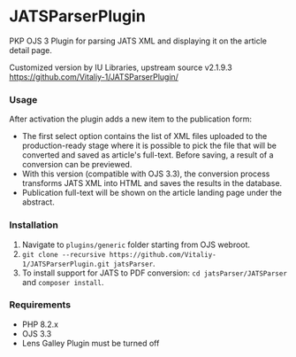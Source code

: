 # JATSParserPlugin    
PKP OJS 3 Plugin for parsing JATS XML and displaying it on the article detail page.      

Customized version by IU Libraries, upstream source v2.1.9.3 https://github.com/Vitaliy-1/JATSParserPlugin/
   
### Usage
After activation the plugin adds a new item to the publication form:   
* The first select option contains the list of XML files uploaded to the production-ready stage where it is possible to pick the file that will be converted and saved as article's full-text. Before saving, a result of a conversion can be previewed.    
* With this version (compatible with OJS 3.3), the conversion process transforms JATS XML into HTML and saves the results in the database.     
* Publication full-text will be shown on the article landing page under the abstract.    

### Installation   
1. Navigate to `plugins/generic` folder starting from OJS webroot.   
2. `git clone --recursive https://github.com/Vitaliy-1/JATSParserPlugin.git jatsParser`.    
3. To install support for JATS to PDF conversion: `cd jatsParser/JATSParser` and `composer install`.    
   
### Requirements     
* PHP 8.2.x
* OJS 3.3
* Lens Galley Plugin must be turned off


